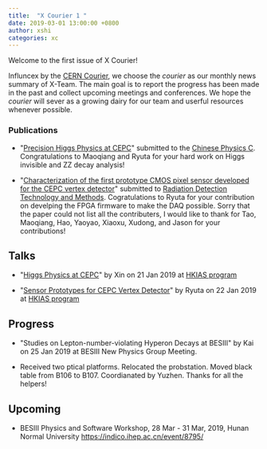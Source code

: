 ```yaml
---
title:  "X Courier 1 "
date: 2019-03-01 13:00:00 +0800
author: xshi
categories: xc
---
```


Welcome to the first issue of X Courier! 

Influncex by the [CERN Courier](cerncourier.com), we choose the _courier_ as our monthly news summary of X-Team. The main goal is to report the progress has been made in the past and collect upcoming meetings and conferences. We hope the _courier_ will sever as a growing dairy for our team and userful resources whenever possible. 


### Publications

* "[Precision Higgs Physics at CEPC](https://arxiv.org/abs/1810.09037)" submitted to the [Chinese Physics C](http://iopscience.iop.org/journal/1674-1137). Congratulations to Maoqiang and Ryuta for your hard work on Higgs invisible and ZZ decay analysis! 

* "[Characterization of the first prototype CMOS pixel sensor developed for the CEPC vertex detector](https://arxiv.org/abs/1901.10283)" submitted to [Radiation Detection Technology and Methods](https://link.springer.com/journal/41605). Cogratulations to Ryuta for your contribution on develping the FPGA firmware to make the DAQ possible. Sorry that the paper could not list all the contributers, I would like to thank for Tao, Maoqiang, Hao, Yaoyao, Xiaoxu, Xudong, and Jason for your contributions! 


## Talks 

* "[Higgs Physics at CEPC](http://ias.ust.hk/program/shared_doc/2019/201901hep/conf/20190121_4042_pm_Xin%20Shi.pdf)" by Xin on 21 Jan 2019 at [HKIAS program](http://iasprogram.ust.hk/hep/2019/conf.php)

* "[Sensor Prototypes for CEPC Vertex Detector](http://ias.ust.hk/program/shared_doc/2019/201901hep/conf/20190122_4042_pm_Ryuta%20Kiuchi.pdf)" by Ryuta on 22 Jan 2019 at [HKIAS program](http://iasprogram.ust.hk/hep/2019/conf.php) 

## Progress 

* "Studies on Lepton-number-violating Hyperon Decays at BESIII" by Kai on 25 Jan 2019 at BESIII New Physics Group Meeting. 

* Received two ptical platforms. Relocated the probstation. Moved black table from B106 to B107. Coordianated by Yuzhen. Thanks for all the helpers! 

## Upcoming 

* BESIII Physics and Software Workshop, 28 Mar - 31 Mar, 2019, Hunan Normal University <https://indico.ihep.ac.cn/event/8795/>


